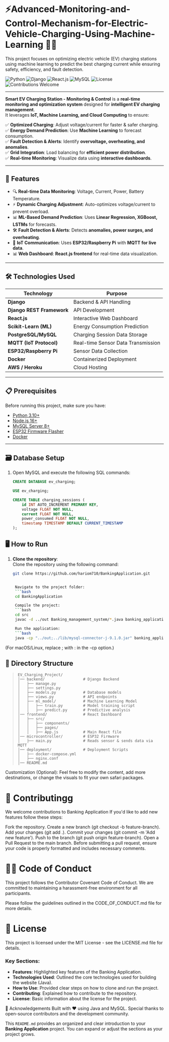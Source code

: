 # ⚡Advanced-Monitoring-and-Control-Mechanism-for-Electric-Vehicle-Charging-Using-Machine-Learning 🚗🔋
This project focuses on optimizing electric vehicle (EV) charging stations using machine learning to predict the best charging current while ensuring safety, efficiency, and fault detection.


![Python](https://img.shields.io/badge/Python-3.10-blue?style=flat&logo=python)
![Django](https://img.shields.io/badge/Django-4.0-green?style=flat&logo=django)
![React.js](https://img.shields.io/badge/React.js-18.0-blue?style=flat&logo=react)
![MySQL](https://img.shields.io/badge/MySQL-8.0-blue?style=flat&logo=mysql)
![License](https://img.shields.io/badge/License-MIT-green?style=flat)
![Contributions Welcome](https://img.shields.io/badge/Contributions-Welcome-brightgreen)

---

**Smart EV Charging Station - Monitoring & Control** is a **real-time monitoring and optimization system** designed for **intelligent EV charging management**.  
It leverages **IoT, Machine Learning, and Cloud Computing** to ensure:

✅ **Optimized Charging**: Adjust voltage/current for faster & safer charging.  
✅ **Energy Demand Prediction**: Use **Machine Learning** to forecast consumption.  
✅ **Fault Detection & Alerts**: Identify **overvoltage, overheating, and anomalies**.  
✅ **Grid Integration**: Load balancing for **efficient power distribution**.  
✅ **Real-time Monitoring**: Visualize data using **interactive dashboards**.  

---

## 🚀 Features

- 🔍 **Real-time Data Monitoring**: Voltage, Current, Power, Battery Temperature.
- ⚡ **Dynamic Charging Adjustment**: Auto-optimizes voltage/current to prevent overload.
- 📊 **ML-Based Demand Prediction**: Uses **Linear Regression, XGBoost, LSTMs** for forecasts.
- 🛠️ **Fault Detection & Alerts**: Detects **anomalies, power surges, and overheating**.
- 📡 **IoT Communication**: Uses **ESP32/Raspberry Pi** with **MQTT for live data**.
- 📊 **Web Dashboard**: **React.js frontend** for real-time data visualization.

---

## 🛠️ Technologies Used

| **Technology** | **Purpose** |
|---------------|------------|
| **Django** | Backend & API Handling |
| **Django REST Framework** | API Development |
| **React.js** | Interactive Web Dashboard |
| **Scikit-Learn (ML)** | Energy Consumption Prediction |
| **PostgreSQL/MySQL** | Charging Session Data Storage |
| **MQTT (IoT Protocol)** | Real-time Sensor Data Transmission |
| **ESP32/Raspberry Pi** | Sensor Data Collection |
| **Docker** | Containerized Deployment |
| **AWS / Heroku** | Cloud Hosting |

---

## 📋 Prerequisites
Before running this project, make sure you have:

- [Python 3.10+](https://www.python.org/downloads/)
- [Node.js 16+](https://nodejs.org/)
- [MySQL Server 8+](https://dev.mysql.com/downloads/)
- [ESP32 Firmware Flasher](https://espressif.github.io/esptool/)
- [Docker](https://www.docker.com/)

---





## 🗃️ Database Setup

1. Open MySQL and execute the following SQL commands:
   ```sql
   CREATE DATABASE ev_charging;

   USE ev_charging;

   CREATE TABLE charging_sessions (
       id INT AUTO_INCREMENT PRIMARY KEY,
       voltage FLOAT NOT NULL,
       current FLOAT NOT NULL,
       power_consumed FLOAT NOT NULL,
       timestamp TIMESTAMP DEFAULT CURRENT_TIMESTAMP
   );


## 🖥️ How to Run

1. **Clone the repository**:  
   Clone the repository using the following command:  
   ```bash
   git clone https://github.com/hariom710/BankingApplication.git


    Navigate to the project folder:
    ```bash
    cd BankingApplication

    Compile the project:
    ```bash
    cd src
    javac -d ../out Banking_management_system/*.java banking_application/*.java

    Run the application:
    ```bash
    java -cp "../out;../lib/mysql-connector-j-9.1.0.jar" banking_application.BankingApp
(For macOS/Linux, replace ; with : in the -cp option.)

## 📂 Directory Structure  

> ```
> EV_Charging_Project/
> │── backend/                 # Django Backend
> │   ├── manage.py
> │   ├── settings.py
> │   ├── models.py            # Database models
> │   ├── views.py             # API endpoints
> │   ├── ml_model/            # Machine Learning Model
> │   │   ├── train.py         # Model training script
> │   │   ├── predict.py       # Predictive analysis
> │── frontend/                # React Dashboard
> │   ├── src/
> │   │   ├── components/
> │   │   ├── pages/
> │   │   ├── App.js           # Main React file
> │── microcontroller/         # ESP32 Firmware
> │   ├── main.py              # Reads sensor & sends data via MQTT
> │── deployment/              # Deployment Scripts
> │   ├── docker-compose.yml
> │   ├── nginx.conf
> │── README.md
> ```


Customization (Optional): Feel free to modify the content, add more destinations, or change the visuals to fit your own safari packages.

# 🤝 Contributingg
We welcome contributions to Banking Application If you'd like to add new features follow these steps:

Fork the repository.
Create a new branch (git checkout -b feature-branch).
Add your changes (git add .).
Commit your changes (git commit -m 'Add new feature').
Push to the branch (git push origin feature-branch).
Open a Pull Request to the main branch.
Before submitting a pull request, ensure your code is properly formatted and includes necessary comments.

# 🧑‍💻 Code of Conduct
This project follows the Contributor Covenant Code of Conduct. We are committed to maintaining a harassment-free environment for all participants.

Please follow the guidelines outlined in the CODE_OF_CONDUCT.md file for more details.

# 📜 License
This project is licensed under the MIT License - see the LICENSE.md file for details.

### Key Sections:

- **Features**: Highlighted key features of the Banking Application.
- **Technologies Used**: Outlined the core technologies used for building the website (Java).
- **How to Use**: Provided clear steps on how to clone and run the project.
- **Contributing**: Explained how to contribute to the repository.
- **License**: Basic information about the license for the project.

🌟 Acknowledgements
Built with ❤️ using Java and MySQL.
Special thanks to open-source contributors and the development community.

This `README.md` provides an organized and clear introduction to your **Banking Application** project. You can expand or adjust the sections as your project grows.

